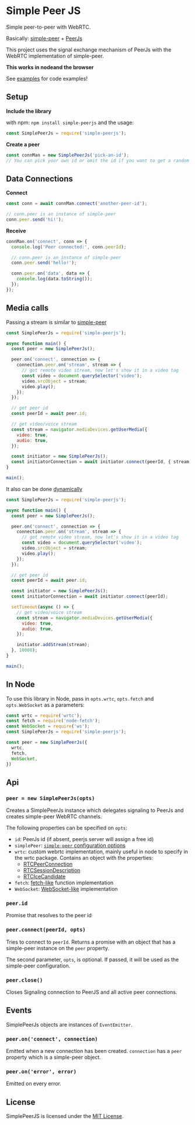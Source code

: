 # Simple Peer JS

Simple peer-to-peer with WebRTC.

Basically: [simple-peer](https://github.com/feross/simple-peer) + [PeerJs](https://github.com/peers/peerjs)

This project uses the signal exchange mechanism of PeerJs with the WebRTC implementation of simple-peer.

**This works in nodeand the browser**

See [examples]('./examples) for code examples!

## Setup

**Include the library**

with npm: `npm install simple-peerjs` and the usage:

```js
const SimplePeerJs = require('simple-peerjs');
```

**Create a peer**

```js
const connMan = new SimplePeerJs('pick-an-id');
// You can pick your own id or omit the id if you want to get a random one from the server.
```

## Data Connections

**Connect**

```js
const conn = await connMan.connect('another-peer-id');

// conn.peer is an instance of simple-peer
conn.peer.send('hi!');
```

**Receive**

```js
connMan.on('connect', conn => {
  console.log('Peer connected:', conn.peerId);

  // conn.peer is an instance of simple-peer
  conn.peer.send('hello!');

  conn.peer.on('data', data => {
    console.log(data.toString());
  });
});
```

## Media calls

Passing a stream is similar to [simple-peer](https://github.com/feross/simple-peer#videovoice)

```js
const SimplePeerJs = require('simple-peerjs');

async function main() {
  const peer = new SimplePeerJs();

  peer.on('connect', connection => {
    connection.peer.on('stream', stream => {
      // got remote video stream, now let's show it in a video tag
      const video = document.querySelector('video');
      video.srcObject = stream;
      video.play();
    });
  });

  // get peer id
  const peerId = await peer.id;

  // get video/voice stream
  const stream = navigator.mediaDevices.getUserMedia({
    video: true,
    audio: true,
  });

  const initiator = new SimplePeerJs();
  const initiatorConnection = await initiator.connect(peerId, { stream });
}

main();
```

It also can be done [dynamically](https://github.com/feross/simple-peer#dynamic-videovoice)

```js
const SimplePeerJs = require('simple-peerjs');

async function main() {
  const peer = new SimplePeerJs();

  peer.on('connect', connection => {
    connection.peer.on('stream', stream => {
      // got remote video stream, now let's show it in a video tag
      const video = document.querySelector('video');
      video.srcObject = stream;
      video.play();
    });
  });

  // get peer id
  const peerId = await peer.id;

  const initiator = new SimplePeerJs();
  const initiatorConnection = await initiator.connect(peerId);

  setTimeout(async () => {
    // get video/voice stream
    const stream = navigator.mediaDevices.getUserMedia({
      video: true,
      audio: true,
    });

    initiator.addStream(stream);
  }, 10000);
}

main();
```

## In Node

To use this library in Node, pass in `opts.wrtc`, `opts.fetch` and `opts.WebSocket` as a parameters:

```js
const wrtc = require('wrtc');
const fetch = require('node-fetch');
const WebSocket = require('ws');
const SimplePeerJs = require('simple-peerjs');

const peer = new SimplePeerJs({
  wrtc,
  fetch,
  WebSocket,
})
```

## Api

### `peer = new SimplePeerJs(opts)`

Creates a SimplePeerJs instance which delegates signaling to PeerJs and creates simple-peer WebRTC channels.

The following properties can be specified on `opts`:
 - `id`: PeerJs id (if absent, peerjs server will assign a free id)
 - `simplePeer`: [`simple-peer` configuration options](https://github.com/feross/simple-peer#peer--new-peeropts)
 - `wrtc`: custom webrtc implementation, mainly useful in node to specify in the wrtc package. Contains an object with the properties:
   - [RTCPeerConnection](https://www.w3.org/TR/webrtc/#dom-rtcpeerconnection)
   - [RTCSessionDescription](https://www.w3.org/TR/webrtc/#dom-rtcsessiondescription)
   - [RTCIceCandidate](https://www.w3.org/TR/webrtc/#dom-rtcicecandidate)
 - `fetch`: [fetch-like](https://fetch.spec.whatwg.org/) function implementation
 - `WebSocket`: [WebSocket-like](https://www.w3.org/TR/websockets/) implementation

### `peer.id`

Promise that resolves to the peer id

### `peer.connect(peerId, opts)`

Tries to connect to `peerId`. Returns a promise with an object that has a simple-peer instance on the `peer` property.

The second parameter, `opts`, is optional. If passed, it will be used as the simple-peer configuration.

### `peer.close()`

Closes Signaling connection to PeerJS and all active peer connections.

## Events

SimplePeerJs objects are instances of `EventEmitter`.

### `peer.on('connect', connection)`

Emitted when a new connection has been created. `connection` has a `peer` property which is a simple-peer object.

### `peer.on('error', error)`

Emitted on every error.

## License

SimplePeerJS is licensed under the [MIT License](https://tldrlegal.com/l/mit).
